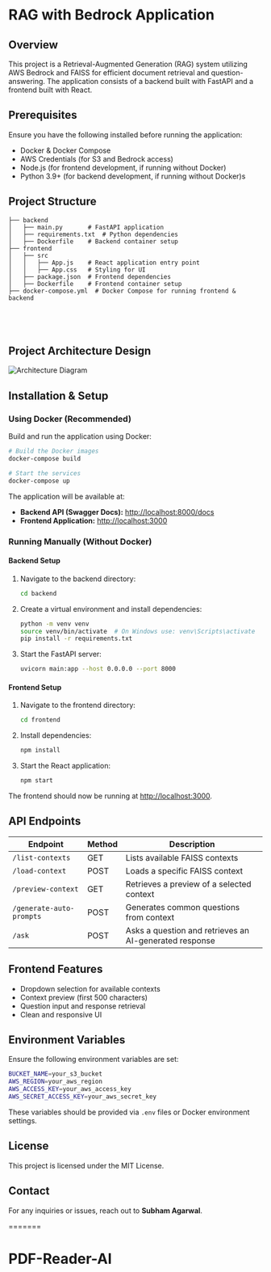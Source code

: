 # RAG with Bedrock Application

## Overview

This project is a Retrieval-Augmented Generation (RAG) system utilizing AWS Bedrock and FAISS for efficient document retrieval and question-answering. The application consists of a backend built with FastAPI and a frontend built with React.

## Prerequisites

Ensure you have the following installed before running the application:

- Docker & Docker Compose
- AWS Credentials (for S3 and Bedrock access)
- Node.js (for frontend development, if running without Docker)
- Python 3.9+ (for backend development, if running without Docker)s

## Project Structure

```
├── backend
│   ├── main.py       # FastAPI application
│   ├── requirements.txt  # Python dependencies
│   ├── Dockerfile    # Backend container setup
├── frontend
│   ├── src
│   │   ├── App.js    # React application entry point
│   │   ├── App.css   # Styling for UI
│   ├── package.json  # Frontend dependencies
│   ├── Dockerfile    # Frontend container setup
├── docker-compose.yml  # Docker Compose for running frontend & backend





```

## Project Architecture Design

![Architecture Diagram](https://github.com/Dynamicsubham/PDF-Reader-User/blob/master/AI%20Architechture%20design.png)

## Installation & Setup

### Using Docker (Recommended)

Build and run the application using Docker:

```sh
# Build the Docker images
docker-compose build

# Start the services
docker-compose up
```

The application will be available at:

- **Backend API (Swagger Docs):** [http://localhost:8000/docs](http://localhost:8000/docs)
- **Frontend Application:** [http://localhost:3000](http://localhost:3000)

### Running Manually (Without Docker)

#### Backend Setup

1. Navigate to the backend directory:
   ```sh
   cd backend
   ```
2. Create a virtual environment and install dependencies:
   ```sh
   python -m venv venv
   source venv/bin/activate  # On Windows use: venv\Scripts\activate
   pip install -r requirements.txt
   ```
3. Start the FastAPI server:
   ```sh
   uvicorn main:app --host 0.0.0.0 --port 8000
   ```

#### Frontend Setup

1. Navigate to the frontend directory:
   ```sh
   cd frontend
   ```
2. Install dependencies:
   ```sh
   npm install
   ```
3. Start the React application:
   ```sh
   npm start
   ```

The frontend should now be running at [http://localhost:3000](http://localhost:3000).

## API Endpoints

| Endpoint                 | Method | Description                                            |
| ------------------------ | ------ | ------------------------------------------------------ |
| `/list-contexts`         | GET    | Lists available FAISS contexts                         |
| `/load-context`          | POST   | Loads a specific FAISS context                         |
| `/preview-context`       | GET    | Retrieves a preview of a selected context              |
| `/generate-auto-prompts` | POST   | Generates common questions from context                |
| `/ask`                   | POST   | Asks a question and retrieves an AI-generated response |

## Frontend Features

- Dropdown selection for available contexts
- Context preview (first 500 characters)
- Question input and response retrieval
- Clean and responsive UI

## Environment Variables

Ensure the following environment variables are set:

```sh
BUCKET_NAME=your_s3_bucket
AWS_REGION=your_aws_region
AWS_ACCESS_KEY=your_aws_access_key
AWS_SECRET_ACCESS_KEY=your_aws_secret_key
```

These variables should be provided via `.env` files or Docker environment settings.

## License

This project is licensed under the MIT License.

## Contact

For any inquiries or issues, reach out to **Subham Agarwal**.

=======
# PDF-Reader-AI
